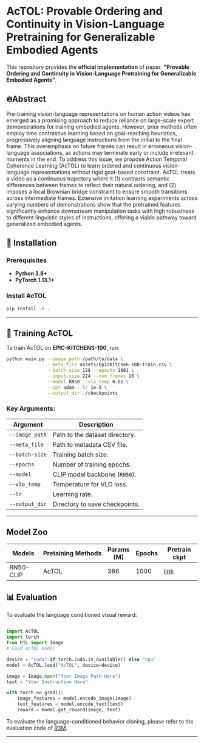# AcTOL: Provable Ordering and Continuity in Vision-Language Pretraining for Generalizable Embodied Agents

<!-- This repository provides the **official implementation** of the ICML 2025 submission paper: **"Provable Ordering and Continuity in Vision-Language Pretraining for Generalizable Embodied Agents"**. -->

This repository provides the **official implementation** of paper: **"Provable Ordering and Continuity in Vision-Language Pretraining for Generalizable Embodied Agents"**.

## 🔥Abstract
Pre-training vision-language representations on human action videos has emerged as a promising approach to reduce reliance on large-scale expert demonstrations for training embodied agents. However, prior methods often employ time contrastive learning based on goal-reaching heuristics, progressively aligning language instructions from the initial to the final frame. This overemphasis on future frames can result in erroneous vision-language associations, as actions may terminate early or include irrelevant moments in the end. To address this issue, we propose Action Temporal Coherence Learning (AcTOL) to learn ordered and continuous vision-language representations without rigid goal-based constraint. AcTOL treats a video as a continuous trajectory where it (1) contrasts semantic differences between frames to reflect their natural ordering, and (2) imposes a local Brownian bridge constraint to ensure smooth transitions across intermediate frames. Extensive imitation learning experiments across varying numbers of demonstrations show that the pretrained features significantly enhance downstream manipulation tasks with high robustness to different linguistic styles of instructions, offering a viable pathway toward generalized embodied agents.


## 🚀 Installation

### Prerequisites
- **Python 3.8+**
- **PyTorch 1.13.1+**


### Install AcTOL
```bash
pip install -e .
```

---

## 🎯 Training AcTOL

To train AcTOL on **EPIC-KITCHENS-100**, run:

```bash
python main.py --image_path /path/to/data \
               --meta_file assets/EpicKitchen-100-train.csv \
               --batch-size 128 --epochs 1001 \
               --input-size 224 --num_frames 10 \
               --model RN50 --vlo_temp 0.01 \
               --opt adam --lr 1e-5 \
               --output_dir ./checkpoints
```

### Key Arguments:
| Argument         | Description |
|-----------------|-------------|
| `--image_path`  | Path to the dataset directory. |
| `--meta_file`   | Path to metadata CSV file. |
| `--batch-size`  | Training batch size. |
| `--epochs`      | Number of training epochs. |
| `--model`       | CLIP model backbone (`RN50`). |
| `--vlo_temp`    | Temperature for VLO loss. |
| `--lr`          | Learning rate. |
| `--output_dir`  | Directory to save checkpoints. |

---

## Model Zoo
| Models    | Pretaining Methods | Params<br />(M) | Epochs | Pretrain ckpt                                                                              |
| --------- | ------------------- | --------------- | ----- | ------------------------------------------------------------------------------------------ |
| RN50-CLIP | AcTOL       | 386             | 1000    | [link](https://drive.google.com/file/d/19GX5k0CjjHoCqhTSwNdmAqiNBlNnuiVw/view?usp=sharing) |


## 📊 Evaluation

To evaluate the language conditioned visual reward:
```python

import AcTOL
import torch
from PIL import Image
# Load AcTOL model

device = "cuda" if torch.cuda.is_available() else "cpu"
model = AcTOL.load("AcTOL", device=device)

image = Image.open("Your Image Path Here")
text = "Your Instruction Here"

with torch.no_grad():
    image_features = model.encode_image(image)
    text_features = model.encode_text(text)
    reward = model.get_reward(image, text)
```
To evaluate the language-conditioned behavior cloning, please refer to the evaluation code of [R3M](https://github.com/facebookresearch/r3m/tree/eval/evaluation).

---

